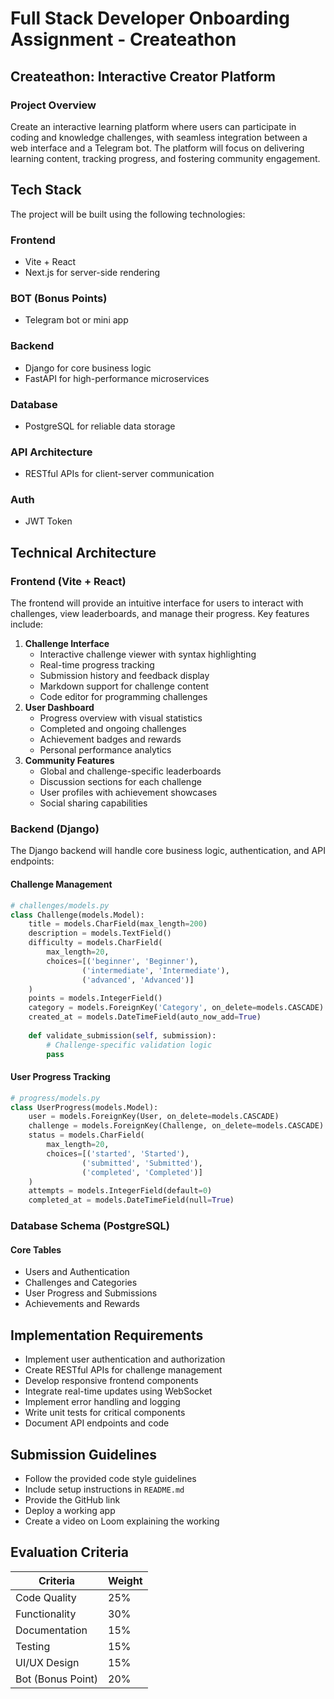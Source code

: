 # Full Stack Developer Onboarding Assignment - Createathon

## Createathon: Interactive Creator Platform

### Project Overview

Create an interactive learning platform where users can participate in coding and knowledge challenges, with seamless integration between a web interface and a Telegram bot. The platform will focus on delivering learning content, tracking progress, and fostering community engagement.

## Tech Stack

The project will be built using the following technologies:

### Frontend
- Vite + React
- Next.js for server-side rendering

### BOT (Bonus Points)
- Telegram bot or mini app

### Backend
- Django for core business logic
- FastAPI for high-performance microservices

### Database
- PostgreSQL for reliable data storage

### API Architecture
- RESTful APIs for client-server communication

### Auth
- JWT Token

## Technical Architecture

### Frontend (Vite + React)
The frontend will provide an intuitive interface for users to interact with challenges, view leaderboards, and manage their progress. Key features include:

1. **Challenge Interface**
    - Interactive challenge viewer with syntax highlighting
    - Real-time progress tracking
    - Submission history and feedback display
    - Markdown support for challenge content
    - Code editor for programming challenges
2. **User Dashboard**
    - Progress overview with visual statistics
    - Completed and ongoing challenges
    - Achievement badges and rewards
    - Personal performance analytics
3. **Community Features**
    - Global and challenge-specific leaderboards
    - Discussion sections for each challenge
    - User profiles with achievement showcases
    - Social sharing capabilities

### Backend (Django)
The Django backend will handle core business logic, authentication, and API endpoints:

#### Challenge Management
```python
# challenges/models.py
class Challenge(models.Model):
    title = models.CharField(max_length=200)
    description = models.TextField()
    difficulty = models.CharField(
        max_length=20,
        choices=[('beginner', 'Beginner'),
                ('intermediate', 'Intermediate'),
                ('advanced', 'Advanced')]
    )
    points = models.IntegerField()
    category = models.ForeignKey('Category', on_delete=models.CASCADE)
    created_at = models.DateTimeField(auto_now_add=True)
    
    def validate_submission(self, submission):
        # Challenge-specific validation logic
        pass
```

#### User Progress Tracking
```python
# progress/models.py
class UserProgress(models.Model):
    user = models.ForeignKey(User, on_delete=models.CASCADE)
    challenge = models.ForeignKey(Challenge, on_delete=models.CASCADE)
    status = models.CharField(
        max_length=20,
        choices=[('started', 'Started'),
                ('submitted', 'Submitted'),
                ('completed', 'Completed')]
    )
    attempts = models.IntegerField(default=0)
    completed_at = models.DateTimeField(null=True)
```

### Database Schema (PostgreSQL)

#### Core Tables
- Users and Authentication
- Challenges and Categories
- User Progress and Submissions
- Achievements and Rewards

## Implementation Requirements

- Implement user authentication and authorization
- Create RESTful APIs for challenge management
- Develop responsive frontend components
- Integrate real-time updates using WebSocket
- Implement error handling and logging
- Write unit tests for critical components
- Document API endpoints and code

## Submission Guidelines

- Follow the provided code style guidelines
- Include setup instructions in `README.md`
- Provide the GitHub link
- Deploy a working app
- Create a video on Loom explaining the working

## Evaluation Criteria

| **Criteria**          | **Weight** |
|----------------------|------------|
| Code Quality        | 25%        |
| Functionality       | 30%        |
| Documentation       | 15%        |
| Testing            | 15%        |
| UI/UX Design       | 15%        |
| Bot (Bonus Point)  | 20%        |

